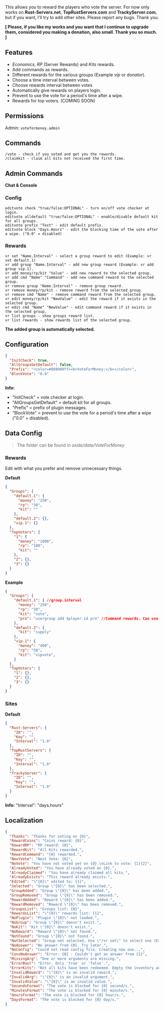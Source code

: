 This allows you to reward the players who vote the server. For now only works on **Rust-Servers.net**, **TopRustServers.com** and **TrackyServer.com**, but if you want, I'll try to add other sites. Please report any bugs. Thank you.

**[ Please, if you like my works and you want that I continue to upgrade them, considered you making a donation, also small. Thank you so much. ]**

## Features
* *Economics*, *RP* (Server Rewards) and *Kits* rewards.
* Add commands as rewards.
* Different rewards for the various groups (Example *vip* or *donator*).
* Choose a time interval between votes.
* Choose rewards interval between votes
* Automatically give rewards on players login.
* Prevent to use the vote for a period's time after a wipe.
* Rewards for top voters. (COMING SOON)

## Permissions
Admin: `voteformoney.admin`
## Commands
```      
/vote - check if you voted and get you the rewards.      
/claimkit - claim all kits not received the first time.  
```
## Admin Commands
**Chat & Console**
### Config
```
editvote check "true/false:OPTIONAL" - turn on/off vote checker at login.
editvote alldefault "true/false:OPTIONAL" - enable/disable default kit for all groups.
editvote prefix "Text" - edit default prefix.
editvote block "Days.Hours" - edit the blocking time of the vote after a wipe. ("0.0" = disabled)
```
### Rewards
```
vr set "Name.Interval" - select a group reward to edit (Example: vr set default.1)
vr add group "Name.Interval" - add new group reward (Example: vr add group vip.1).
vr add money/rp/kit "Value" - add new reward to the selected group.
vr add cmd "Name" "Command" - add new command reward to the selected group.
vr remove group "Name.Interval" - remove group reward.
vr remove money/rp/kit - remove reward from the selected group.
vr remove cmd "Name" - remove command reward from the selected group.
vr edit money/rp/kit "NewValue" - edit the reward if it exists in the selected group.
vr edit cmd "Name" "NewValue" - edit command reward if it exists in the selected group.
vr list groups - show groups reward list.
vr list rewards - show rewards list of the selected group.
```
**The added group is automatically selected.**

## Configuration
```json
{
  "InitCheck": true,
  "AllGroupsGetDefault": false,
  "Prefix": "<color=#808000ff><b>VoteForMoney:</b></color>",
  "BlockVote": "0.6"
}
```
**Info:**
*  "InitCheck" = vote checker at login.
*  "AllGroupsGetDefault" = default kit for all groups.
*  "Prefix" = prefix of plugin messages.
*  "BlockVote" = prevent to use the vote for a period's time after a wipe ("0.0" = disabled).

## Data Config
> The folder can be found in *oxide/data/VoteForMoney*
### Rewards
Edit with what you prefer and remove unnecessary things.

**Default**
```json
{
  "Groups": {
    "default.1": {
      "money": "250",
      "rp": "30",
      "kit": ""
    },
    "default.2": {},
    "vip.1": {}
  },
  "TopVoters": {
    "1": {
      "money": "1000",
      "rp": "100",
      "kit": ""
    },
    "2": {},
    "3": {}
  }
}
```
**Example**
```json
{
  "Groups": {
    "default.1": { //group.interval
      "money": "250",
      "rp": "30",
      "kit": "vote",
      "pro": "usergroup add $player.id pro" //Command rewards. Can use $player.id or $player.name. "commandname": "command"
    },
    "default.2": {
      "kit": "supply"
    },
    "vip.1": {
      "money": "400",
      "rp": "50",
      "kit": "vipvote",
    }
  },
  "TopVoters": {
    "1": {},
    "2": {},
    "3": {}
  }
}
```
### Sites
**Default**
```json
{
  "Rust-Servers": {
    "ID": "",
    "Key": "",
    "Interval": "1.0"
  },
  "TopRustServers": {
    "ID": "",
    "Key": "",
    "Interval": "1.0"
  },
  "TrackyServer": {
    "ID": "",
    "Key": "",
    "Interval": "1.0"
  }
}
```
**Info:** "Interval": "days.hours"

## Localization
```json
{
  "Thanks": "Thanks for voting on {0}",
  "RewardCoins": "Coins reward: {0}",
  "RewardRP": "RP reward: {0}",
  "RewardKit": "All Kits rewarded.",
  "RewardCommand": "{0} rewarded.",
  "NextVote": "Next Vote: {0}",
  "NoVote": "You have not voted yet on {0}.\nLink to vote: {1}{2}",
  "AlreadyVoted": "You have already voted on {0}.",
  "AlreadyClaimed": "You have already claimed all kits.",
  "AlreadyExists": "This reward already exists.",
  "Edited": "\"{0}\" edited to: {1}",
  "Selected": "Group \"{0}\" has been selected.",
  "GroupAdded": "Group \"{0}\" has been added.",
  "GroupRemoved": "Group \"{0}\" has been removed.",
  "RewardAdded": "Reward \"{0}\" has been added.",
  "RewardRemoved": "Reward \"{0}\" has been removed.",
  "GroupsList": "Groups list: {0}",
  "RewardsList": "\"{0}\" rewards list: {1}",
  "NoPlugin": "Plugin \"{0}\" not loaded.",
  "NoGroup": "Group \"{0}\" doesn't exist.",
  "NoKit": "Kit \"{0}\" doesn't exist.",
  "NoReward": "Reward \"{0}\" not found.",
  "NotFound": "Group \"{0}\" not found.",
  "NotSelected": "Group not selected. Use \"/vr set\" to select one (Example: /vr set default.1).",
  "NoAnswer": "No answer from {0}. Try later.",
  "NoConfig": "Could not read config file. Creating new one...",
  "ConsNoAnswer": "Error: {0} - Couldn't get an answer from {1}",
  "MissingArg": "One or more arguments are missing.",
  "ErrorBool": "Error. Only 'true' or 'false'.",
  "ErrorKits": "Not all kits have been redeemed. Empty the inventory and redeem them with \"/claimkit\".",
  "InvalidReward": "\"{0}\" is an invalid reward.",
  "InvalidArg": "\"{0}\" is an invalid argument.",
  "InvalidValue": "\"{0}\" is an invalid value.",
  "SecondsFormat": "The vote is blocked for {0} second/s.",
  "MinutesFormat": "The vote is blocked for {0} minute/s.",
  "HoursFormat": "The vote is blocked for {0} hour/s.",
  "DaysFormat": "The vote is blocked for {0} day/s."
}
```